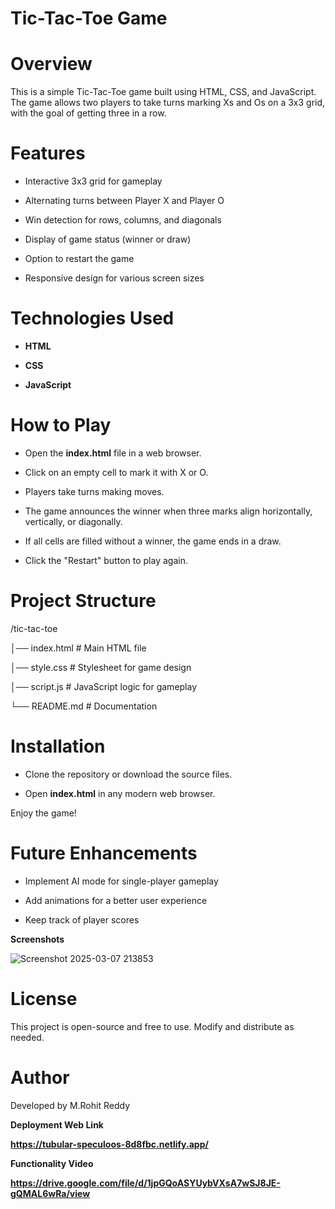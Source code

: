 # Tic-Tac-Toe Game

# Overview

This is a simple Tic-Tac-Toe game built using HTML, CSS, and JavaScript. The game allows two players to take turns marking Xs and Os on a 3x3 grid, with the goal of getting three in a row.

# Features

* Interactive 3x3 grid for gameplay

* Alternating turns between Player X and Player O

* Win detection for rows, columns, and diagonals

* Display of game status (winner or draw)

* Option to restart the game

* Responsive design for various screen sizes

# Technologies Used

* **HTML**

* **CSS**

* **JavaScript**

# How to Play

* Open the **index.html** file in a web browser.

* Click on an empty cell to mark it with X or O.

* Players take turns making moves.

* The game announces the winner when three marks align horizontally, vertically, or diagonally.

* If all cells are filled without a winner, the game ends in a draw.

* Click the "Restart" button to play again.

# Project Structure

/tic-tac-toe

│── index.html   # Main HTML file

│── style.css    # Stylesheet for game design

│── script.js    # JavaScript logic for gameplay

└── README.md    # Documentation

# Installation

* Clone the repository or download the source files.

* Open **index.html** in any modern web browser.

Enjoy the game!

# Future Enhancements

* Implement AI mode for single-player gameplay

* Add animations for a better user experience

* Keep track of player scores

**Screenshots**

![Screenshot 2025-03-07 213853](https://github.com/user-attachments/assets/15894999-1956-41a1-85c1-b4bee2231126)

# License

This project is open-source and free to use. Modify and distribute as needed.

# Author

Developed by M.Rohit Reddy

**Deployment Web Link**

**https://tubular-speculoos-8d8fbc.netlify.app/**

**Functionality Video**

**https://drive.google.com/file/d/1jpGQoASYUybVXsA7wSJ8JE-gQMAL6wRa/view**

